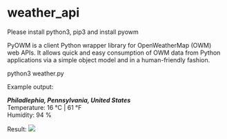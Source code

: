 # weather_api

Please install python3, pip3 and install pyowm 

PyOWM is a client Python wrapper library for OpenWeatherMap (OWM) web APIs. It allows quick and easy consumption of OWM data from Python applications via a simple object model and in a human-friendly fashion.

python3 weather.py

Example output:

*********Philadlephia, Pennsylvania, United States*********  
Temperature: 16 °C | 61 °F  
Humidity: 94 %  

Result:
![](result_image.gif)